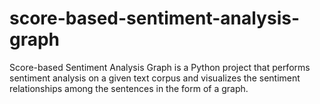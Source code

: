 # score-based-sentiment-analysis-graph
Score-based Sentiment Analysis Graph is a Python project that performs sentiment analysis on a given text corpus and visualizes the sentiment relationships among the sentences in the form of a graph. 

